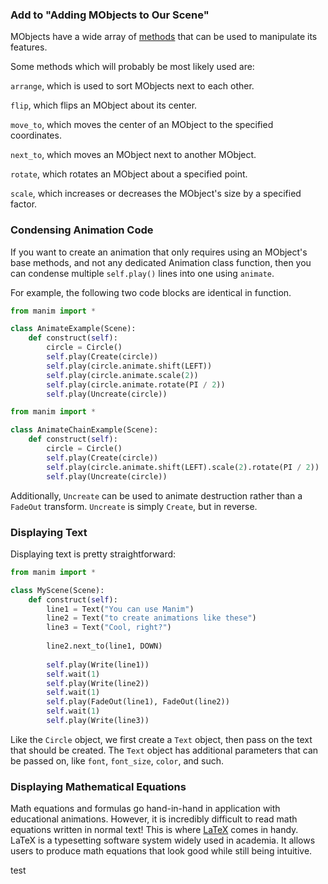 ### Add to "Adding MObjects to Our Scene"

MObjects have a wide array of [methods](https://docs.manim.community/en/stable/reference/manim.mobject.mobject.Mobject.html#) that can be used to manipulate its features. 

Some methods which will probably be most likely used are:

`arrange`, which is used to sort MObjects next to each other.

`flip`, which flips an MObject about its center.

`move_to`, which moves the center of an MObject to the specified coordinates.

`next_to`, which moves an MObject next to another MObject.

`rotate`, which rotates an MObject about a specified point.

`scale`, which increases or decreases the MObject's size by a specified factor.


### Condensing Animation Code

If you want to create an animation that only requires using an MObject's base methods, and not any dedicated Animation class function,
then you can condense multiple `self.play()` lines into one using `animate`.

For example, the following two code blocks are identical in function.

```Python
from manim import *

class AnimateExample(Scene):
    def construct(self):
        circle = Circle()
        self.play(Create(circle))
        self.play(circle.animate.shift(LEFT))
        self.play(circle.animate.scale(2))
        self.play(circle.animate.rotate(PI / 2))
        self.play(Uncreate(circle))
```

```Python
from manim import *

class AnimateChainExample(Scene):
    def construct(self):
        circle = Circle()
        self.play(Create(circle))
        self.play(circle.animate.shift(LEFT).scale(2).rotate(PI / 2))
        self.play(Uncreate(circle))
```

Additionally, `Uncreate` can be used to animate destruction rather than a `FadeOut` transform. `Uncreate` is simply `Create`, but in reverse.


### Displaying Text

Displaying text is pretty straightforward:

```Python
from manim import *

class MyScene(Scene):
    def construct(self):
        line1 = Text("You can use Manim")
        line2 = Text("to create animations like these")
        line3 = Text("Cool, right?")
        
        line2.next_to(line1, DOWN)
        
        self.play(Write(line1))
        self.wait(1)
        self.play(Write(line2))
        self.wait(1)
        self.play(FadeOut(line1), FadeOut(line2))
        self.wait(1)
        self.play(Write(line3))
```

Like the `Circle` object, we first create a `Text` object, then pass on the text that should be created. The `Text` object has additional 
parameters that can be passed on, like `font`, `font_size`, `color`, and such. 


### Displaying Mathematical Equations

Math equations and formulas go hand-in-hand in application with educational animations. However, it is incredibly difficult to read math equations written in 
normal text! This is where [LaTeX](https://www.latex-project.org/) comes in handy. LaTeX is a typesetting software system widely used in academia. It allows users to produce math equations that look good while still being intuitive. 

<!---
your comment goes here
and here
-->

test
